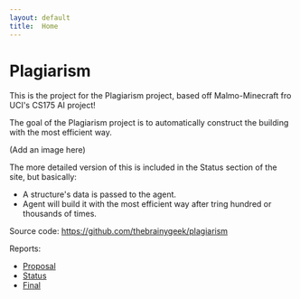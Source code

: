 ```yaml
---
layout: default
title:  Home
---
```


# Plagiarism

This is the project for the Plagiarism project, based off Malmo-Minecraft fro UCI's CS175 AI project!

The goal of the Plagiarism project is to automatically construct the building with the most efficient way.

(Add an image here)

The more detailed version of this is included in the Status section of the site, but basically: 
- A structure's data is passed to the agent.
- Agent will build it with the most efficient way after tring hundred or thousands of times. 

Source code: https://github.com/thebrainygeek/plagiarism

Reports:

- [Proposal](proposal.html)
- [Status](status.html)
- [Final](final.html)